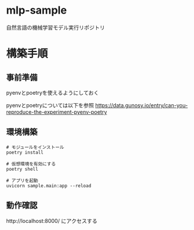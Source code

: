 # mlp-sample
自然言語の機械学習モデル実行リポジトリ

# 構築手順
## 事前準備
pyenvとpoetryを使えるようにしておく

pyenvとpoetryについては以下を参照
https://data.gunosy.io/entry/can-you-reproduce-the-experiment-pyenv-poetry

## 環境構築
```
# モジュールをインストール
poetry install

# 仮想環境を有効にする
poetry shell

# アプリを起動
uvicorn sample.main:app --reload
```

## 動作確認
http://localhost:8000/ にアクセスする
